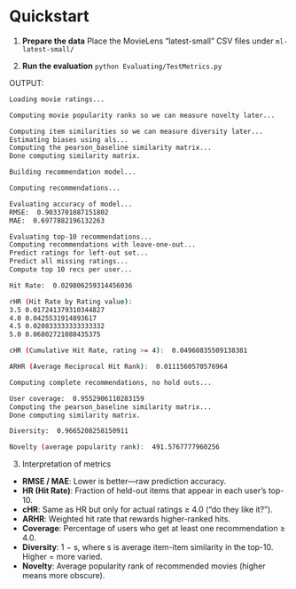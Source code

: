 # Quickstart

1. **Prepare the data**
Place the MovieLens “latest-small” CSV files under `ml-latest-small/`

2. **Run the evaluation**
`python Evaluating/TestMetrics.py`

OUTPUT:
```bash
Loading movie ratings...

Computing movie popularity ranks so we can measure novelty later...

Computing item similarities so we can measure diversity later...
Estimating biases using als...
Computing the pearson_baseline similarity matrix...
Done computing similarity matrix.

Building recommendation model...

Computing recommendations...

Evaluating accuracy of model...
RMSE:  0.9033701087151802
MAE:  0.6977882196132263

Evaluating top-10 recommendations...
Computing recommendations with leave-one-out...
Predict ratings for left-out set...
Predict all missing ratings...
Compute top 10 recs per user...

Hit Rate:  0.029806259314456036

rHR (Hit Rate by Rating value): 
3.5 0.017241379310344827
4.0 0.0425531914893617
4.5 0.020833333333333332
5.0 0.06802721088435375

cHR (Cumulative Hit Rate, rating >= 4):  0.04960835509138381

ARHR (Average Reciprocal Hit Rank):  0.0111560570576964

Computing complete recommendations, no hold outs...

User coverage:  0.9552906110283159
Computing the pearson_baseline similarity matrix...
Done computing similarity matrix.

Diversity:  0.9665208258150911

Novelty (average popularity rank):  491.5767777960256
```

3. Interpretation of metrics
- **RMSE / MAE**: Lower is better—raw prediction accuracy.
- **HR (Hit Rate)**: Fraction of held-out items that appear in each user’s top-10.
- **cHR**: Same as HR but only for actual ratings ≥ 4.0 (“do they like it?”).
- **ARHR**: Weighted hit rate that rewards higher-ranked hits.
- **Coverage**: Percentage of users who get at least one recommendation ≥ 4.0.
- **Diversity**: 1 − s, where s is average item-item similarity in the top-10. Higher = more varied.
- **Novelty**: Average popularity rank of recommended movies (higher means more obscure).